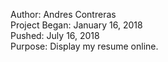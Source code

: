 Author: Andres Contreras <br />
Project Began: January 16, 2018 <br />
Pushed: July 16, 2018 <br />
Purpose: Display my resume online. <br />
